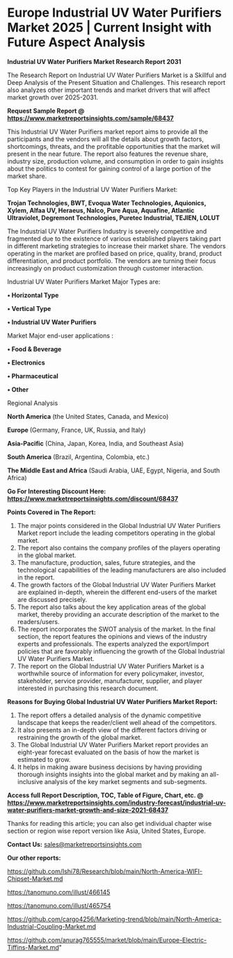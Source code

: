 # Europe Industrial UV Water Purifiers Market 2025 | Current Insight with Future Aspect Analysis

<strong>Industrial UV Water Purifiers Market Research Report 2031</strong>

The Research Report on Industrial UV Water Purifiers Market is a Skillful and Deep Analysis of the Present Situation and Challenges. This research report also analyzes other important trends and market drivers that will affect market growth over 2025-2031.

<strong>Request Sample Report @ <a href=https://www.marketreportsinsights.com/sample/68437>https://www.marketreportsinsights.com/sample/68437</a></strong>

This Industrial UV Water Purifiers market report aims to provide all the participants and the vendors will all the details about growth factors, shortcomings, threats, and the profitable opportunities that the market will present in the near future. The report also features the revenue share, industry size, production volume, and consumption in order to gain insights about the politics to contest for gaining control of a large portion of the market share.

Top Key Players in the Industrial UV Water Purifiers Market:

<strong>Trojan Technologies, BWT, Evoqua Water Technologies, Aquionics, Xylem, Alfaa UV, Heraeus, Nalco, Pure Aqua, Aquafine, Atlantic Ultraviolet, Degremont Technologies, Puretec Industrial, TEJIEN, LOLUT</strong>

The Industrial UV Water Purifiers Industry is severely competitive and fragmented due to the existence of various established players taking part in different marketing strategies to increase their market share. The vendors operating in the market are profiled based on price, quality, brand, product differentiation, and product portfolio. The vendors are turning their focus increasingly on product customization through customer interaction.

Industrial UV Water Purifiers Market Major Types are:

<strong>• Horizontal Type

• Vertical Type

• Industrial UV Water Purifiers</strong>

Market Major end-user applications :

<strong>• Food & Beverage

• Electronics

• Pharmaceutical

• Other</strong>

Regional Analysis

</u><strong><b>North America</b></strong> (the United States, Canada, and Mexico)

<strong><b>Europe </b></strong>(Germany, France, UK, Russia, and Italy)

<strong><b>Asia-Pacific</b></strong> (China, Japan, Korea, India, and Southeast Asia)

<strong><b>South America</b></strong> (Brazil, Argentina, Colombia, etc.)

<strong><b>The Middle East and Africa</b></strong> (Saudi Arabia, UAE, Egypt, Nigeria, and South Africa)

<strong>Go For Interesting Discount Here: <a href=https://www.marketreportsinsights.com/discount/68437>https://www.marketreportsinsights.com/discount/68437</a></strong>

<strong>Points Covered in The Report:</strong>
<ol>
  <li>The major points considered in the Global Industrial UV Water Purifiers Market report include the leading competitors operating in the global market.</li>
  <li>The report also contains the company profiles of the players operating in the global market.</li>
  <li>The manufacture, production, sales, future strategies, and the technological capabilities of the leading manufacturers are also included in the report.</li>
  <li>The growth factors of the Global Industrial UV Water Purifiers Market are explained in-depth, wherein the different end-users of the market are discussed precisely.</li>
  <li>The report also talks about the key application areas of the global market, thereby providing an accurate description of the market to the readers/users.</li>
  <li>The report incorporates the SWOT analysis of the market. In the final section, the report features the opinions and views of the industry experts and professionals. The experts analyzed the export/import policies that are favorably influencing the growth of the Global Industrial UV Water Purifiers Market.</li>
  <li>The report on the Global Industrial UV Water Purifiers Market is a worthwhile source of information for every policymaker, investor, stakeholder, service provider, manufacturer, supplier, and player interested in purchasing this research document.</li>
</ol>
<strong>Reasons for Buying Global Industrial UV Water Purifiers Market Report:</strong>

<ol>
  <li>The report offers a detailed analysis of the dynamic competitive landscape that keeps the reader/client well ahead of the competitors.</li>
  <li>It also presents an in-depth view of the different factors driving or restraining the growth of the global market.</li>
  <li>The Global Industrial UV Water Purifiers Market report provides an eight-year forecast evaluated on the basis of how the market is estimated to grow.</li>
  <li>It helps in making aware business decisions by having providing thorough insights insights into the global market and by making an all-inclusive analysis of the key market segments and sub-segments.</li>
</ol>
<strong>Access full Report Description, TOC, Table of Figure, Chart, etc. @ <a href=https://www.marketreportsinsights.com/industry-forecast/industrial-uv-water-purifiers-market-growth-and-size-2021-68437>https://www.marketreportsinsights.com/industry-forecast/industrial-uv-water-purifiers-market-growth-and-size-2021-68437</a></strong>


Thanks for reading this article; you can also get individual chapter wise section or region wise report version like Asia, United States, Europe.

<strong>Contact Us:</strong>
sales@marketreportsinsights.com

<strong>Our other reports:</strong>

<a href=https://github.com/Ishi78/Research/blob/main/North-America-WIFI-Chipset-Market.md>https://github.com/Ishi78/Research/blob/main/North-America-WIFI-Chipset-Market.md</a>

<a href=https://tanomuno.com/illust/466145>https://tanomuno.com/illust/466145</a>

<a href=https://tanomuno.com/illust/465754>https://tanomuno.com/illust/465754</a>

<a href=https://github.com/cargo4256/Marketing-trend/blob/main/North-America-Industrial-Coupling-Market.md>https://github.com/cargo4256/Marketing-trend/blob/main/North-America-Industrial-Coupling-Market.md</a>

<a href=https://github.com/anurag765555/market/blob/main/Europe-Electric-Tiffins-Market.md>https://github.com/anurag765555/market/blob/main/Europe-Electric-Tiffins-Market.md</a>"

